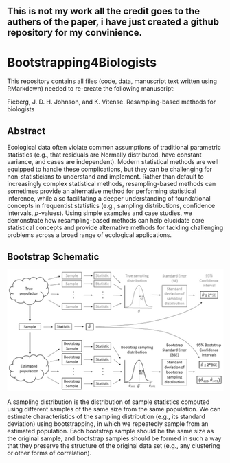 ## This is not my work all the credit goes to the authers of the paper, i have just created a github repository for my convinience.

# Bootstrapping4Biologists

This repository contains all files (code, data, manuscript text written using RMarkdown) needed to re-create the following manuscript:

Fieberg, J. D. H. Johnson, and K. Vitense. Resampling-based methods for biologists
 
## Abstract

Ecological data often violate common assumptions of traditional parametric  statistics (e.g., that residuals are Normally distributed, have constant variance, and cases are independent). Modern statistical methods   are well equipped to handle these complications, but they can be challenging for   non-statisticians to understand and implement. Rather than default to increasingly complex statistical methods, resampling-based methods can sometimes provide an alternative method for performing statistical inference, while also facilitating a deeper  understanding of foundational concepts in frequentist statistics (e.g., sampling distributions, confidence intervals, *p*-values). Using simple examples and case studies, we demonstrate how resampling-based methods can help elucidate core statistical   concepts and provide alternative methods for tackling challenging problems   across a broad range of ecological applications.


## Bootstrap Schematic
![Bootstrapping](BootstrapFig.jpg)

A sampling distribution is the distribution of sample statistics computed using different samples of the same size from the same population. We can estimate characteristics of the sampling distribution (e.g., its standard deviation) using bootstrapping, in which we repeatedly sample from an estimated population.  Each bootstrap sample should be the same size as the original sample, and bootstrap samples should be formed in such a way that they preserve the structure of the original data set (e.g., any clustering or other forms of correlation).
